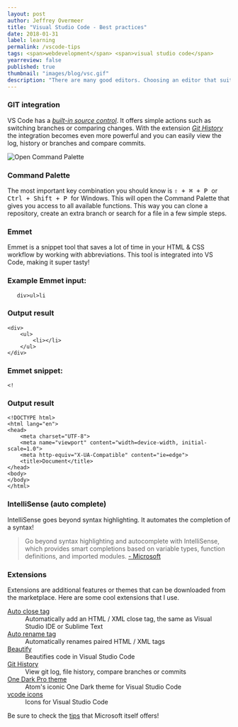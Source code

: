 ```yaml
---
layout: post
author: Jeffrey Overmeer
title: "Visual Studio Code - Best practices"
date: 2018-01-31
label: learning
permalink: /vscode-tips
tags: <span>webdevelopment</span> <span>visual studio code</span>
yearreview: false
published: true
thumbnail: "images/blog/vsc.gif"
description: "There are many good editors. Choosing an editor that suits you can be quite tricky. I really like VS Code! It works easily and is free, open-source, and available on both OS X and Windows."
---
```


### GIT integration
VS Code has a *[built-in source control](https://code.visualstudio.com/docs/introvideos/versioncontrol "Visual Studio code")*. It offers simple actions such as switching branches or comparing changes.
With the extension *[Git History](https://marketplace.visualstudio.com/items?itemName=donjayamanne.githistory "Git History extension")* the integration becomes even more powerful and you can easily view the log, history or branches and compare commits.

<img src="https://github.com/Microsoft/vscode-tips-and-tricks/raw/master/media/OpenCommandPalatte.gif" class="fullscreen" alt="Open Command Palette">

### Command Palette
The most important key combination you should know is <kbd> ⇧ + ⌘ + P </kbd> or <kbd> Ctrl + Shift + P </kbd> for Windows. This will open the Command Palette that gives you access to all available functions. This way you can clone a repository, create an extra branch or search for a file in a few simple steps.


### Emmet
Emmet is a snippet tool that saves a lot of time in your HTML & CSS workflow by working with abbreviations. This tool is integrated into VS Code, making it super tasty!

### Example Emmet input:
<pre><code>   div&gt;ul&gt;li
</code></pre>

### Output result
<pre><code class="language-html" data-lang="html">&lt;div&gt;
    &lt;ul&gt;
        &lt;li&gt;&lt;/li&gt;
    &lt;/ul&gt;
&lt;/div&gt;</code></pre>


### Emmet snippet:
<pre><code>&lt;!</code></pre>

### Output result
<pre><code class="language-html" data-lang="html">&lt;!DOCTYPE html&gt;
&lt;html lang=&quot;en&quot;&gt;
&lt;head&gt;
    &lt;meta charset=&quot;UTF-8&quot;&gt;
    &lt;meta name=&quot;viewport&quot; content=&quot;width=device-width, initial-scale=1.0&quot;&gt;
    &lt;meta http-equiv=&quot;X-UA-Compatible&quot; content=&quot;ie=edge&quot;&gt;
    &lt;title&gt;Document&lt;/title&gt;
&lt;/head&gt;
&lt;body&gt;   
&lt;/body&gt;
&lt;/html&gt;</code></pre>

### IntelliSense (auto complete)
IntelliSense goes beyond syntax highlighting. It automates the completion of a syntax!
<blockquote>
Go beyond syntax highlighting and autocomplete with IntelliSense, which provides smart completions based on variable types, function definitions, and imported modules.
<a href="https://www.microsoft.com" target="_BLANK">- Microsoft</a>
</blockquote>

### Extensions
Extensions are additional features or themes that can be downloaded from the marketplace. Here are some cool extensions that I use.
<dl>
   
<dt> <a href="https://marketplace.visualstudio.com/items?itemName=formulahendry.auto-close-tag" target="_BLANK"> Auto close tag </a> </dt>
   
<dd> Automatically add an HTML / XML close tag, the same as Visual Studio IDE or Sublime Text</dd>
   
<dt> <a href="https://marketplace.visualstudio.com/items?itemName=formulahendry.auto-rename-tag" target="_BLANK"> Auto rename tag </a> </dt>
   
<dd> Automatically renames paired HTML / XML tags</dd>
   
<dt> <a href="https://marketplace.visualstudio.com/items?itemName=HookyQR.beautify" target="_BLANK"> Beautify </a> </dt>
   
<dd> Beautifies code in Visual Studio Code</dd>
   
<dt> <a href="https://marketplace.visualstudio.com/items?itemName=donjayamanne.githistory" target="_BLANK"> Git History </a> </dt>
   
<dd> View git log,
   file history, compare branches or commits
</dd>
   
<dt> <a href="https://marketplace.visualstudio.com/items?itemName=zhuangtongfa.Material-theme" target="_BLANK"> One Dark Pro theme </a> </dt>
   
<dd> Atom's iconic One Dark theme for Visual Studio Code</dd>
  
<dt> <a href="https://marketplace.visualstudio.com/items?itemName=robertohuertasm.vcode-icons" target="_BLANK"> vcode icons </a> </dt>
   
<dd> Icons for Visual Studio Code</dd>

</dl>

 
Be sure to check the [tips](https://github.com/Microsoft/vcode-tips-and-tricks) that Microsoft itself offers!